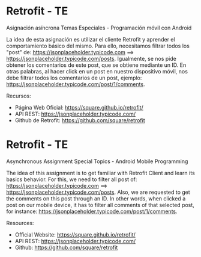 # Retrofit - TE

Asignación asíncrona Temas Especiales - Programación móvil con Android

La idea de esta asignación es utilizar el cliente Retrofit y aprender el comportamiento básico del mismo. Para ello, necesitamos filtrar todos los "post" de:
https://jsonplaceholder.typicode.com ==> https://jsonplaceholder.typicode.com/posts. Igualmente, se nos pide obtener los comentarios de este post, que se obtiene
mediante un ID. En otras palabras, al hacer click en un post en nuestro dispositivo móvil, nos debe filtrar todos los comentarios de un post, ejemplo: https://jsonplaceholder.typicode.com/post/1/comments.

Recursos:

- Página Web Oficial: https://square.github.io/retrofit/
- API REST: https://jsonplaceholder.typicode.com/
- Github de Retrofit: https://github.com/square/retrofit

# Retrofit - TE

Asynchronous Assignment Special Topics - Android Mobile Programming

The idea of this assignment is to get familiar with Retrofit Client and learn its basics behavior. For this, we need to filter all post of:
https://jsonplaceholder.typicode.com ==> https://jsonplaceholder.typicode.com/posts. Also, we are requested to get the comments on this post through an ID.
In other words, when clicked a post on our mobile device, it has to filter all comments of that selected post, for instance: https://jsonplaceholder.typicode.com/post/1/comments.

Resources:

- Official Website: https://square.github.io/retrofit/
- API REST: https://jsonplaceholder.typicode.com/
- Github: https://github.com/square/retrofit
